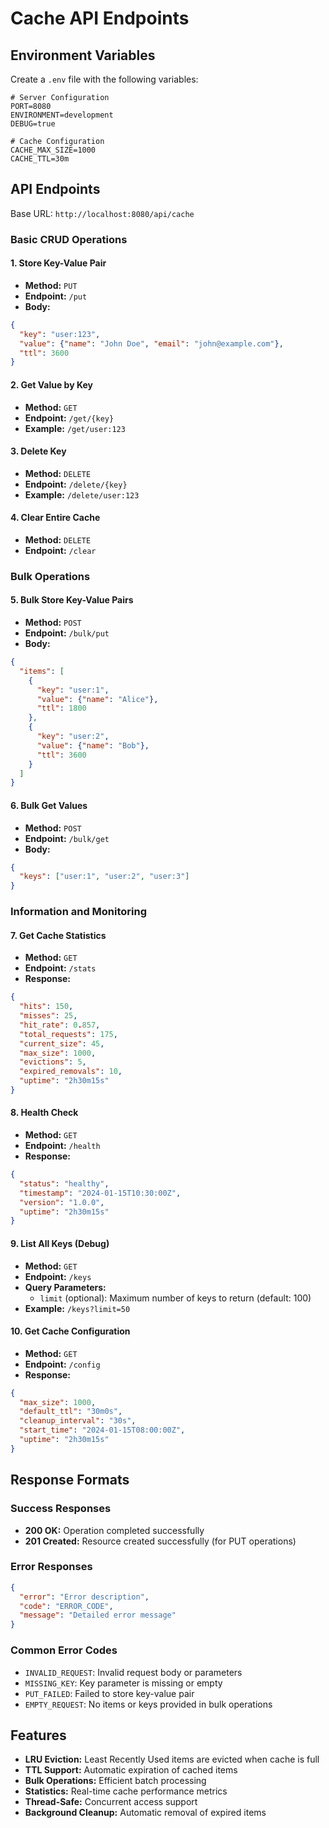# Cache API Endpoints

## Environment Variables

Create a `.env` file with the following variables:

```env
# Server Configuration
PORT=8080
ENVIRONMENT=development
DEBUG=true

# Cache Configuration
CACHE_MAX_SIZE=1000
CACHE_TTL=30m
```

## API Endpoints

Base URL: `http://localhost:8080/api/cache`

### Basic CRUD Operations

#### 1. Store Key-Value Pair
- **Method:** `PUT`
- **Endpoint:** `/put`
- **Body:**
```json
{
  "key": "user:123",
  "value": {"name": "John Doe", "email": "john@example.com"},
  "ttl": 3600
}
```

#### 2. Get Value by Key
- **Method:** `GET`
- **Endpoint:** `/get/{key}`
- **Example:** `/get/user:123`

#### 3. Delete Key
- **Method:** `DELETE`
- **Endpoint:** `/delete/{key}`
- **Example:** `/delete/user:123`

#### 4. Clear Entire Cache
- **Method:** `DELETE`
- **Endpoint:** `/clear`

### Bulk Operations

#### 5. Bulk Store Key-Value Pairs
- **Method:** `POST`
- **Endpoint:** `/bulk/put`
- **Body:**
```json
{
  "items": [
    {
      "key": "user:1",
      "value": {"name": "Alice"},
      "ttl": 1800
    },
    {
      "key": "user:2", 
      "value": {"name": "Bob"},
      "ttl": 3600
    }
  ]
}
```

#### 6. Bulk Get Values
- **Method:** `POST`
- **Endpoint:** `/bulk/get`
- **Body:**
```json
{
  "keys": ["user:1", "user:2", "user:3"]
}
```

### Information and Monitoring

#### 7. Get Cache Statistics
- **Method:** `GET`
- **Endpoint:** `/stats`
- **Response:**
```json
{
  "hits": 150,
  "misses": 25,
  "hit_rate": 0.857,
  "total_requests": 175,
  "current_size": 45,
  "max_size": 1000,
  "evictions": 5,
  "expired_removals": 10,
  "uptime": "2h30m15s"
}
```

#### 8. Health Check
- **Method:** `GET`
- **Endpoint:** `/health`
- **Response:**
```json
{
  "status": "healthy",
  "timestamp": "2024-01-15T10:30:00Z",
  "version": "1.0.0",
  "uptime": "2h30m15s"
}
```

#### 9. List All Keys (Debug)
- **Method:** `GET`
- **Endpoint:** `/keys`
- **Query Parameters:**
  - `limit` (optional): Maximum number of keys to return (default: 100)
- **Example:** `/keys?limit=50`

#### 10. Get Cache Configuration
- **Method:** `GET`
- **Endpoint:** `/config`
- **Response:**
```json
{
  "max_size": 1000,
  "default_ttl": "30m0s",
  "cleanup_interval": "30s",
  "start_time": "2024-01-15T08:00:00Z",
  "uptime": "2h30m15s"
}
```

## Response Formats

### Success Responses
- **200 OK:** Operation completed successfully
- **201 Created:** Resource created successfully (for PUT operations)

### Error Responses
```json
{
  "error": "Error description",
  "code": "ERROR_CODE",
  "message": "Detailed error message"
}
```

### Common Error Codes
- `INVALID_REQUEST`: Invalid request body or parameters
- `MISSING_KEY`: Key parameter is missing or empty
- `PUT_FAILED`: Failed to store key-value pair
- `EMPTY_REQUEST`: No items or keys provided in bulk operations

## Features

- **LRU Eviction:** Least Recently Used items are evicted when cache is full
- **TTL Support:** Automatic expiration of cached items
- **Bulk Operations:** Efficient batch processing
- **Statistics:** Real-time cache performance metrics
- **Thread-Safe:** Concurrent access support
- **Background Cleanup:** Automatic removal of expired items 